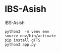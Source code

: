 # IBS-Asish
IBS-Asish


```
python3  -m venv env
source env/bin/activate
pip install gTTS
python3 app.py
``````
